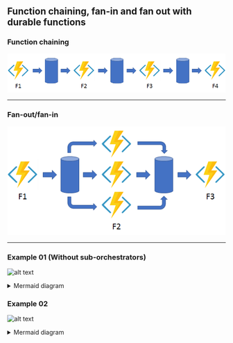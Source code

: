 ## Function chaining, fan-in and fan out with durable functions

### Function chaining

![alt text](https://github.com/Cheranga/Demo.DurableFunctions/blob/master/Images/functionchaining.png "Function Chaining")

---

### Fan-out/fan-in

![alt text](https://github.com/Cheranga/Demo.DurableFunctions/blob/master/Images/fanoutfanin.png "Fan-out and Fan-in")

---

### Example 01 (Without sub-orchestrators)

![alt text](https://github.com/Cheranga/Demo.DurableFunctions/blob/feature/Demo/Images/demo1.png "Example 01")

<details>
<summary>Mermaid diagram</summary>
```mermaid
sequenceDiagram
autoNumber

user -->> API(client): register account request
API(client) -->> Orchestrator: register account request
note right of Orchestrator: Fan out
Orchestrator -->> CheckVisa: check visa request
Orchestrator -->> CheckLicense: check license request
note right of Orchestrator: Fan in
Orchestrator -->> Orchestrator: wait for validity checks
alt Is eligible?
note right of Orchestrator: function chaining
Orchestrator -->> RegisterCustomer: register customer request
RegisterCustomer -->> Orchestrator: register customer response
alt is valid?
Orchestrator -->> RegisterBankAccount: customer id + register bank account request
RegisterBankAccount -->> Orchestrator: register bank acocunt response
alt is valid?
Orchestrator -->> Orchestrator: Set register customer account response
else
Orchestrator -->> Orchestrator: set error response (register bank account)
end
else
Orchestrator -->> Orchestrator: set error response (register customer)
end
else
Orchestrator -->> Orchestrator: Set error response (eligibility)    
end
\```
</details>



### Example 02

![alt text](https://github.com/Cheranga/Demo.DurableFunctions/blob/feature/Demo/Images/demo2.png "Example 02")

<details>
<summary>Mermaid diagram</summary>
```mermaid
sequenceDiagram
autoNumber

user -->> API(client): register account request
API(client) -->> Orchestrator: register account request
Orchestrator -->> **CheckEligibilityOrchestrator: check eligibility request
note right of **CheckEligibilityOrchestrator: fan-out/fan-in
**CheckEligibilityOrchestrator -->> Orchestrator: check eligiblity response
alt Is eligible?
Orchestrator -->> RegisterCustomer: register customer request
RegisterCustomer -->> Orchestrator: register customer response
alt is valid?
note right of Orchestrator: function chaining
Orchestrator -->> RegisterBankAccount: customer id + register bank account request
RegisterBankAccount -->> Orchestrator: register bank acocunt response
alt is valid?
Orchestrator -->> Orchestrator: Set register customer account response
else
Orchestrator -->> Orchestrator: set error response (register bank account)
end
else
Orchestrator -->> Orchestrator: set error response (register customer)
end
else
Orchestrator -->> Orchestrator: Set error response (eligibility)    
end
\```
</details>

